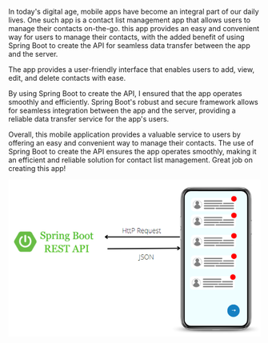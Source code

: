 In today's digital age, mobile apps have become an integral part of our daily lives. One such app is a contact list management app that allows users to manage their contacts on-the-go. this app provides an easy and convenient way for users to manage their contacts, with the added benefit of using Spring Boot to create the API for seamless data transfer between the app and the server.

The app provides a user-friendly interface that enables users to add, view, edit, and delete contacts with ease.

By using Spring Boot to create the API, I ensured that the app operates smoothly and efficiently. Spring Boot's robust and secure framework allows for seamless integration between the app and the server, providing a reliable data transfer service for the app's users.

Overall, this mobile application provides a valuable service to users by offering an easy and convenient way to manage their contacts. The use of Spring Boot to create the API ensures the app operates smoothly, making it an efficient and reliable solution for contact list management. Great job on creating this app!

<img src='https://raw.githubusercontent.com/Abdelmalek123-Ennani/ContactManagement_Mobile/master/architecture%20(1).png' />
